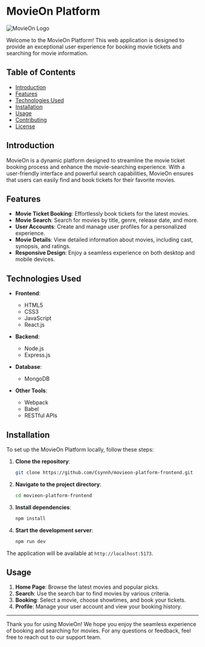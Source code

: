 # MovieOn Platform

![MovieOn Logo](https://movieonplatformbucket.s3.ap-southeast-2.amazonaws.com/icon-movieon.png)

Welcome to the MovieOn Platform! This web application is designed to provide an exceptional user experience for booking movie tickets and searching for movie information.

## Table of Contents

- [Introduction](#introduction)
- [Features](#features)
- [Technologies Used](#technologies-used)
- [Installation](#installation)
- [Usage](#usage)
- [Contributing](#contributing)
- [License](#license)

## Introduction

MovieOn is a dynamic platform designed to streamline the movie ticket booking process and enhance the movie-searching experience. With a user-friendly interface and powerful search capabilities, MovieOn ensures that users can easily find and book tickets for their favorite movies.

## Features

- **Movie Ticket Booking**: Effortlessly book tickets for the latest movies.
- **Movie Search**: Search for movies by title, genre, release date, and more.
- **User Accounts**: Create and manage user profiles for a personalized experience.
- **Movie Details**: View detailed information about movies, including cast, synopsis, and ratings.
- **Responsive Design**: Enjoy a seamless experience on both desktop and mobile devices.

## Technologies Used

- **Frontend**:

  - HTML5
  - CSS3
  - JavaScript
  - React.js

- **Backend**:

  - Node.js
  - Express.js

- **Database**:

  - MongoDB

- **Other Tools**:
  - Webpack
  - Babel
  - RESTful APIs

## Installation

To set up the MovieOn Platform locally, follow these steps:

1. **Clone the repository**:

   ```bash
   git clone https://github.com/Csynnh/movieon-platform-frontend.git
   ```

2. **Navigate to the project directory**:

   ```bash
   cd movieon-platform-frontend
   ```

3. **Install dependencies**:

   ```bash
   npm install
   ```

4. **Start the development server**:
   ```bash
   npm run dev
   ```

The application will be available at `http://localhost:5173`.

## Usage

1. **Home Page**: Browse the latest movies and popular picks.
2. **Search**: Use the search bar to find movies by various criteria.
3. **Booking**: Select a movie, choose showtimes, and book your tickets.
4. **Profile**: Manage your user account and view your booking history.

---

Thank you for using MovieOn! We hope you enjoy the seamless experience of booking and searching for movies. For any questions or feedback, feel free to reach out to our support team.

